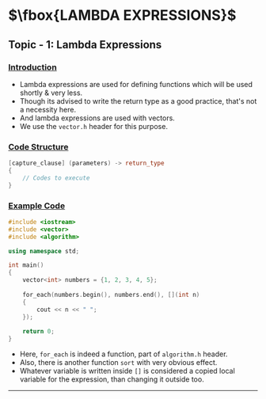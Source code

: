 # $\fbox{LAMBDA EXPRESSIONS}$





## **Topic - 1: Lambda Expressions**

### <u>Introduction</u>

- Lambda expressions are used for defining functions which will be used shortly & very less.
- Though its advised to write the return type as a good practice, that's not a necessity here.
- And lambda expressions are used with vectors.
- We use the `vector.h` header for this purpose.


### <u>Code Structure</u>

```cpp
[capture_clause] (parameters) -> return_type
{
	// Codes to execute
}
```


### <u>Example Code</u>

```cpp
#include <iostream>
#include <vector>
#include <algorithm>

using namespace std;

int main()
{
    vector<int> numbers = {1, 2, 3, 4, 5};
	
    for_each(numbers.begin(), numbers.end(), [](int n)
    {
        cout << n << " ";
    });
    
    return 0;
}
```

- Here, `for_each` is indeed a function, part of `algorithm.h` header.
- Also, there is another function `sort` with very obvious effect.
- Whatever variable is written inside `[]` is considered a copied local variable for the expression, than changing it outside too.

---
